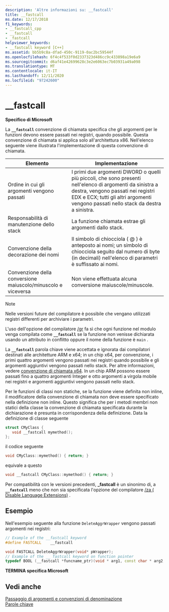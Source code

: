```yaml
---
description: 'Altre informazioni su: __fastcall'
title: __fastcall
ms.date: 12/17/2018
f1_keywords:
- __fastcall_cpp
- __fastcall
- _fastcall
helpviewer_keywords:
- __fastcall keyword [C++]
ms.assetid: bb5b9c8a-dfad-450c-9119-0ac2bc59544f
ms.openlocfilehash: 6f4c4f533f0d2337323d486cc9c433898a19e6a9
ms.sourcegitcommit: d6af41e42699628c3e2e6063ec7b03931a49a098
ms.translationtype: MT
ms.contentlocale: it-IT
ms.lasthandoff: 12/11/2020
ms.locfileid: "97242600"
---
```

# <a name="__fastcall"></a>__fastcall

**Specifico di Microsoft**

La **`__fastcall`** convenzione di chiamata specifica che gli argomenti per le funzioni devono essere passati nei registri, quando possibile. Questa convenzione di chiamata si applica solo all'architettura x86. Nell'elenco seguente viene illustrata l'implementazione di questa convenzione di chiamata.

|Elemento|Implementazione|
|-------------|--------------------|
|Ordine in cui gli argomenti vengono passati|I primi due argomenti DWORD o quelli più piccoli, che sono presenti nell'elenco di argomenti da sinistra a destra, vengono passati nei registri EDX e ECX; tutti gli altri argomenti vengono passati nello stack da destra a sinistra.|
|Responsabilità di manutenzione dello stack|La funzione chiamata estrae gli argomenti dallo stack.|
|Convenzione della decorazione dei nomi|Il simbolo di chiocciola ( \@ ) è anteposto ai nomi; un simbolo di chiocciola seguito dal numero di byte (in decimali) nell'elenco di parametri è suffissato ai nomi.|
|Convenzione della conversione maiuscolo/minuscolo e viceversa|Non viene effettuata alcuna conversione maiuscole/minuscole.|

> [!NOTE]
> Nelle versioni future del compilatore è possibile che vengano utilizzati registri differenti per archiviare i parametri.

L'uso dell'opzione del compilatore [/gr](../build/reference/gd-gr-gv-gz-calling-convention.md) fa sì che ogni funzione nel modulo venga compilata come **`__fastcall`** se la funzione non venisse dichiarata usando un attributo in conflitto oppure il nome della funzione è `main` .

La **`__fastcall`** parola chiave viene accettata e ignorata dai compilatori destinati alle architetture ARM e x64; in un chip x64, per convenzione, i primi quattro argomenti vengono passati nei registri quando possibile e gli argomenti aggiuntivi vengono passati nello stack. Per altre informazioni, vedere [convenzione di chiamata x64](../build/x64-calling-convention.md). In un chip ARM possono essere passati fino a quattro argomenti Integer e otto argomenti a virgola mobile nei registri e argomenti aggiuntivi vengono passati nello stack.

Per le funzioni di classi non statiche, se la funzione viene definita non inline, il modificatore della convenzione di chiamata non deve essere specificato nella definizione non inline. Questo significa che per i metodi membri non statici della classe la convenzione di chiamata specificata durante la dichiarazione è presunta in corrispondenza della definizione. Data la definizione di classe seguente

```cpp
struct CMyClass {
   void __fastcall mymethod();
};
```

il codice seguente

```cpp
void CMyClass::mymethod() { return; }
```

equivale a questo

```cpp
void __fastcall CMyClass::mymethod() { return; }
```

Per compatibilità con le versioni precedenti, **_fastcall** è un sinonimo di, a **`__fastcall`** meno che non sia specificata l'opzione del compilatore [/za \( Disable Language Extensions)](../build/reference/za-ze-disable-language-extensions.md) .

## <a name="example"></a>Esempio

Nell'esempio seguente alla funzione `DeleteAggrWrapper` vengono passati argomenti nei registri:

```cpp
// Example of the __fastcall keyword
#define FASTCALL    __fastcall

void FASTCALL DeleteAggrWrapper(void* pWrapper);
// Example of the __ fastcall keyword on function pointer
typedef BOOL (__fastcall *funcname_ptr)(void * arg1, const char * arg2, DWORD flags, ...);
```

**TERMINA specifica Microsoft**

## <a name="see-also"></a>Vedi anche

[Passaggio di argomenti e convenzioni di denominazione](../cpp/argument-passing-and-naming-conventions.md)<br/>
[Parole chiave](../cpp/keywords-cpp.md)
